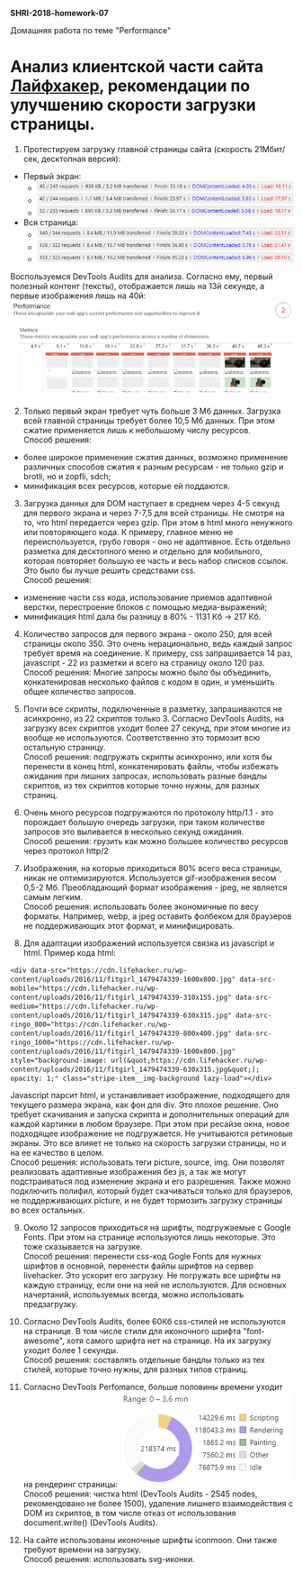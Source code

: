 **SHRI-2018-homework-07**

Домашняя работа по теме "Performance"

# Анализ клиентской части сайта [Лайфхакер](https://lifehacker.ru/), рекомендации по улучшению скорости загрузки страницы.

1.  Протестируем загрузку главной страницы сайта (скорость 21Мбит/сек, десктопная версия):
  * Первый экран:
    + ![скриншот 1](./img/01.png)
    + ![скриншот 2](./img/02.png)
    + ![скриншот 3](./img/03.png)
  * Вся страница:
    + ![скриншот 4](./img/04.png)
    + ![скриншот 5](./img/05.png)
    + ![скриншот 6](./img/06.png)  

Воспользуемся DevTools Audits для анализа. Согласно ему, первый полезный контент (тексты), отображается лишь на 13й секунде, а первые изображения лишь на 40й:  
![скриншот 7](./img/07.png)  
    
2. Только первый экран требует чуть больше 3 Мб данных. Загрузка всей главной страницы требует более 10,5 Мб данных. При этом сжатие применяется лишь к небольшому числу ресурсов.   
Способ решения:
* более широкое применение сжатия данных, возможно применение различных способов сжатия к разным ресурсам - не только gzip и brotli, но и zopfli, sdch;
* минификация всех ресурсов, которые ей поддаются.

3. Загрузка данных для DOM наступает в среднем через 4-5 секунд для первого экрана и через 7-7,5 для всей страницы. Не смотря на то, что html передается через gzip. При этом в html много ненужного или повторяющего кода. К примеру, главное меню не переиспользуется, грубо говоря - оно не адаптивное. Есть отдельно разметка для десктопного меню и отдельно для мобильного, которая повторяет большую ее часть и весь набор списков ссылок. Это было бы лучше решить средствами css.  
Способ решения:
* изменение части css кода, использование приемов адаптивной верстки, перестроение блоков с помощью медиа-выражений;
* минификация html дала бы разницу в 80% - 1131 Кб -> 217 Кб.

4. Количество запросов для первого экрана - около 250, для всей страницы около 350. Это очень нерационально, ведь каждый запрос требует время на соединение. К примеру, css запрашивается 14 раз, javascript - 22 из разметки и всего на страницу около 120 раз.  
Способ решения: Многие запросы можно было бы объединить, конкатенировав несколько файлов с кодом в один, и уменьшить общее количество запросов.

5. Почти все скрипты, подключенные в разметку, запрашиваются не асинхронно, из 22 скриптов только 3. Согласно DevTools Audits, на загрузку всех скриптов уходит более 27 секунд, при этом многие из вообще не используются. Соответственно это тормозит всю остальную страницу.  
Способ решения: подгружать скрипты асинхронно, или хотя бы перенести в конец html, конкатенировать файлы, чтобы избежать ожидания при лишних запросах, использовать разные бандлы скриптов, из тех скриптов которые точно нужны, для разных страниц.

6. Очень много ресурсов подгружаются по протоколу http/1.1 - это порождает большую очередь загрузки, при таком количестве запросов это выливается в несколько секунд ожидания.  
Способ решения: грузить как можно большее количество ресурсов через протокол http/2

7. Изображения, на которые приходиться 80% всего веса страницы, никак не оптимизируются. Используется gif-изображения весом 0,5-2 Мб. Преобладающий формат изображения - jpeg, не является самым легким.  
Способ решения: использовать более экономичные по весу форматы. Например, webp, а jpeg оставить фолбеком для браузеров не поддерживающих этот формат, и минифицировать.

8. Для адаптации изображений используется связка из javascript и html. Пример кода html:
```
<div data-src="https://cdn.lifehacker.ru/wp-content/uploads/2016/11/fitgirl_1479474339-1600x800.jpg" data-src-mobile="https://cdn.lifehacker.ru/wp-content/uploads/2016/11/fitgirl_1479474339-310x155.jpg" data-src-medium="https://cdn.lifehacker.ru/wp-content/uploads/2016/11/fitgirl_1479474339-630x315.jpg" data-src-ringo_800="https://cdn.lifehacker.ru/wp-content/uploads/2016/11/fitgirl_1479474339-800x400.jpg" data-src-ringo_1600="https://cdn.lifehacker.ru/wp-content/uploads/2016/11/fitgirl_1479474339-1600x800.jpg" style="background-image: url(&quot;https://cdn.lifehacker.ru/wp-content/uploads/2016/11/fitgirl_1479474339-630x315.jpg&quot;); opacity: 1;" class="stripe-item__img-background lazy-load"></div>
```
Javascript парсит html, и устанавливает изображение, подходящего для текущего размера экрана, как фон для div. Это плохое решение. Оно требует скачивания и запуска скрипта и дополнительных операций для каждой картинки в любом браузере. При этом при ресайзе окна, новое подходящее изображение не подгружается. Не учитываются ретиновые экраны. Это все влияет не только на скорость загрузки страницы, но и на ее качество в целом.  
Способ решения: использовать теги picture, source, img. Они позволят реализовать адаптивные изображения без js, а так же могут подстраиваться под изменение экрана и его разрешения. Также можно подключить полифил, который будет скачиваться только для браузеров, не поддерживающих picture, и не будет тормозить загрузку страницы во всех остальных.

9. Около 12 запросов приходиться на шрифты, подгружаемые с Google Fonts. При этом на странице используются лишь некоторые. Это тоже сказывается на загрузке.  
Способ решения: перенести css-код Gogle Fonts для нужных шрифтов в основной, перенести файлы шрифтов на сервер livehacker. Это ускорит его загрузку. Не погружать все шрифты на каждую страницу, если они на ней не используются. Для основных начертаний, используемых всегда, можно использовать предзагрузку.

10. Согласно DevTools Audits, более 60Кб css-стилей не используются на странице. В том числе стили для иконочного шрифта "font-awesome", хотя самого шрифта нет на странице. На их загрузку уходит более 1 секунды.  
Способ решения: составлять отдельные бандлы только из тех стилей, которые точно нужны, для разных типов страниц.

11. Согласно DevTools Perfomance, больше половины времени уходит на рендеринг страницы: 
![скриншот 8](./img/08.png)  
Способ решения: чистка html (DevTools Audits - 2545 nodes, рекомендовано не более 1500), удаление лишнего взаимодействия с DOM из скриптов, в том числе отказ от использования document.write() (DevTools Audits).

12. На сайте использованы иконочные шрифты iconmoon. Они также требуют времени на загрузку.  
Способ решения: использовать svg-иконки.   

